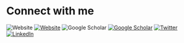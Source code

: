 # Connect with me
![Website](https://img.shields.io/badge/Website-%23000000.svg?style=for-the-badge&logo=google&logoColor=white)
[![Website](https://img.shields.io/badge/Website-%23000000.svg?style=for-the-badge&logo=google&logoColor=white)](https://sites.google.com/view/ridwansheikh/home?s=09)
![Google Scholar](https://img.shields.io/badge/Google_Scholar-%2300B2E5.svg?style=for-the-badge&logo=google-scholar&logoColor=white)
[![Google Scholar](https://img.shields.io/badge/Google_Scholar-%2300B2E5.svg?style=for-the-badge&logo=google-scholar&logoColor=white)](https://scholar.google.com/citations?hl=en&user=MPGKM4UAAAAJ)
[![Twitter](https://img.shields.io/badge/Twitter-%231DA1F2.svg?style=for-the-badge&logo=Twitter&logoColor=white)](https://x.com/sheikh__ridwan?s=09)
[![LinkedIn](https://img.shields.io/badge/LinkedIn-%230077B5.svg?style=for-the-badge&logo=linkedin&logoColor=white)](https://in.linkedin.com/in/rizwan-farooq-296a62147)


